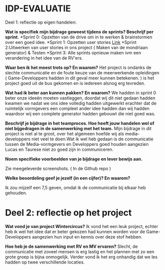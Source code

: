 # IDP-EVALUATIE
Deel 1: reflectie op eigen handelen:

**Wat is specifiek mijn bijdrage geweest tijdens de sprints? Beschrijf per sprint.**
*Sprint 0: Opzetten van de drive om in te werken & brainstormen over een goed idee.
*Sprint 1: Opzetten user stories [Link](https://docs.google.com/spreadsheets/d/1Onz_-7m-szRH8na0p4rCJgkqjaNOuQzywWewEiseQAc/edit?usp=drive_web&ouid=112083539450564776760)
*Sprint 2:Uitwerken van user stories in ons project ( Maken van de mondriaan generator) & Testen
*Sprint 3: Alle sprints opnieuw maken ivm een verandering in het idee van de RV'ers.

**Waar ben ik het meest trots op? En waarom?**
Het project is ondanks de slechte communicatie en de foute keuze van de meerwerkende opleidingen ( Game-Developpers hadden in dit geval meer kunnen betekenen. ) is het project goed uit de bus gekomen en is iedereen alsnog erg tevreden.

**Wat had ik beter aan kunnen pakken? En waarom?**
We hadden in sprint 0 beter onze ideeën moeten vastleggen, doordat wij dit niet gedaan hadden kwamen we nadat we ons idee volledig hadden uitgewerkt erachter dat de ruimtelijk vormgevers een compleet ander idee hadden dan wij hadden waardoor wij een complete generator hadden gebouwt die niet goed was.

**Beschrijf je bijdrage in het teamproces. Hoe heeft jouw handelen wel of niet bijgedragen in de samenwerking met het team.**
Mijn bijdrage in dit project is niet al te groot, over het algemeen hoefde wij als media-developpers niet veel te doen.Wat ik wel heb gedaan is de communicatie tussen de Media-vormgevers en Developpers goed houden aangezien Lucas en Taurese niet zo goed zijn in communiceren.

**Noem specifieke voorbeelden van je bijdrage en lever bewijs aan.**

Zie meegeleverde screenshots. ( In de Github repo )


**Welke beoordeling geef je jezelf (in een cijfer)? En waarom?**
 
 Ik zou mijzelf een 7,5 geven, omdat ik de communicatie bij elkaar heb gehouden.

Deel 2: reflectie op het project
====

**Wat vond je van project Wintercircus?**
Ik vond het een leuk project, echter heb ik wel het idee dat er beter gekozen had kunnen worden voor de Game-Developpers aangezien hun input en kennis over deze stof hebben.

**Hoe heb je de samenwerking met RV en MV ervaren?**
Slecht, de communicatie met zoveel mensen is erg lastig en het plannen met zo een grote groep is bijna onmogelijk. Verder vond ik het erg onhandig dat we les hadden op twee verschillende locaties.

